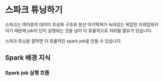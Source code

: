
# 스파크 튜닝하기

스파크는 여러층의 데이터 추상화 구조와 분산 아키텍쳐가 녹아있는 복잡한 프레임워키이기 때문에 job이 단지 실행되는 것을 넘어 더 효율적으로 처리될 필요가 있습니다. 

스파크 튜닝을 잘하면 더 효율적인 spark job을 만들 수 있습니다.

## Spark 배경 지식

### Spark job 실행 흐름

